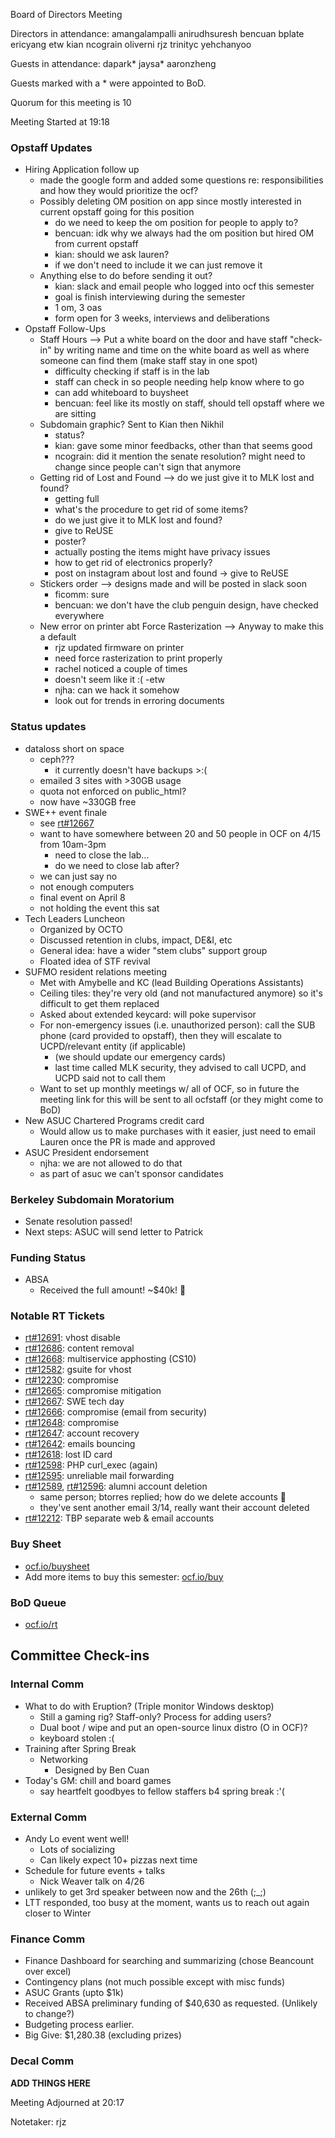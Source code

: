 Board of Directors Meeting

Directors in attendance:
amangalampalli
anirudhsuresh
bencuan
bplate
ericyang
etw
kian
ncograin
oliverni
rjz
trinityc
yehchanyoo

Guests in attendance:
dapark*
jaysa*
aaronzheng

Guests marked with a * were appointed to BoD.

Quorum for this meeting is 10

Meeting Started at 19:18

### Opstaff Updates
- Hiring Application follow up
    - made the google form and added some questions re: responsibilities and how they would prioritize the ocf?
    - Possibly deleting OM position on app since mostly interested in current opstaff going for this  position
        - do we need to keep the om position for people to apply to?
        - bencuan: idk why we always had the om position but hired OM from current opstaff
        - kian: should we ask lauren?
        - if we don't need to include it we can just remove it 
    - Anything else to do before sending it out?
        - kian: slack and email people who logged into ocf this semester
        - goal is finish interviewing during the semester
        - 1 om, 3 oas
        - form open for 3 weeks, interviews and deliberations
- Opstaff Follow-Ups
    - Staff Hours --> Put a white board on the door and have staff "check-in" by writing name and time on the white board as well as where someone can find them (make staff stay in one spot)
        - difficulty checking if staff is in the lab
        - staff can check in so people needing help know where to go
        - can add whiteboard to buysheet
        - bencuan: feel like its mostly on staff, should tell opstaff where we are sitting
    - Subdomain graphic? Sent to Kian then Nikhil
        - status?
        - kian: gave some minor feedbacks, other than that seems good
        - ncograin: did it mention the senate resolution? might need to change since people can't sign that anymore
    - Getting rid of Lost and Found --> do we just give it to MLK lost and found?
        - getting full
        - what's the procedure to get rid of some items?
        - do we just give it to MLK lost and found?
        - give to ReUSE
        - poster?
        - actually posting the items might have privacy issues
        - how to get rid of electronics properly?
        - post on instagram about lost and found -> give to ReUSE
    - Stickers order --> designs made and will be posted in slack soon
        - ficomm: sure
        - bencuan: we don't have the club penguin design, have checked everywhere 
    - New error on printer abt Force Rasterization --> Anyway to make this a default
        - rjz updated firmware on printer
        - need force rasterization to print properly
        - rachel noticed a couple of times
        - doesn't seem like it :( -etw
        - njha: can we hack it somehow
        - look out for trends in erroring documents

### Status updates
- dataloss short on space
    - ceph???
        - it currently doesn't have backups \>:(
    - emailed 3 sites with >30GB usage
    - quota not enforced on public_html?
    - now have ~330GB free
- SWE++ event finale
    - see [rt#12667](https://ocf.io/rt/12667)
    - want to have somewhere between 20 and 50 people in OCF on 4/15 from 10am-3pm
        - need to close the lab...
        - do we need to close lab after?
    - we can just say no
    - not enough computers
    - final event on April 8
    - not holding the event this sat
- Tech Leaders Luncheon
    - Organized by OCTO
    - Discussed retention in clubs, impact, DE&I, etc
    - General idea: have a wider "stem clubs" support group
    - Floated idea of STF revival
- SUFMO resident relations meeting
    - Met with Amybelle and KC (lead Building Operations Assistants)
    - Ceiling tiles: they're very old (and not manufactured anymore) so it's difficult to get them replaced
    - Asked about extended keycard: will poke supervisor
    - For non-emergency issues (i.e. unauthorized person): call the SUB phone (card provided to opstaff), then they will escalate to UCPD/relevant entity (if applicable)
        - (we should update our emergency cards)
        - last time called MLK security, they advised to call UCPD, and UCPD said not to call them
    - Want to set up monthly meetings w/ all of OCF, so in future the meeting link for this will be sent to all ocfstaff (or they might come to BoD)
- New ASUC Chartered Programs credit card
    - Would allow us to make purchases with it easier, just need to email Lauren once the PR is made and approved
- ASUC President endorsement
    - njha: we are not allowed to do that
    - as part of asuc we can't sponsor candidates

### Berkeley Subdomain Moratorium
- Senate resolution passed!
- Next steps: ASUC will send letter to Patrick

### Funding Status
- ABSA
    - Received the full amount! ~$40k! :tada:

### Notable RT Tickets
- [rt#12691](https://ocf.io/rt/12691): vhost disable
- [rt#12686](https://ocf.io/rt/12686): content removal
- [rt#12668](https://ocf.io/rt/12668): multiservice apphosting (CS10)
- [rt#12582](https://ocf.io/rt/12582): gsuite for vhost
- [rt#12230](https://ocf.io/rt/12230): compromise
- [rt#12665](https://ocf.io/rt/12665): compromise mitigation
- [rt#12667](https://ocf.io/rt/12667): SWE tech day
- [rt#12666](https://ocf.io/rt/12666): compromise (email from security)
- [rt#12648](https://ocf.io/rt/12648): compromise
- [rt#12647](https://ocf.io/rt/12647): account recovery
- [rt#12642](https://ocf.io/rt/12642): emails bouncing
- [rt#12618](https://ocf.io/rt/12618): lost ID card
- [rt#12598](https://ocf.io/rt/12598): PHP curl_exec (again)
- [rt#12595](https://ocf.io/rt/12595): unreliable mail forwarding
- [rt#12589](https://ocf.io/rt/12589), [rt#12596](https://ocf.io/rt/12596): alumni account deletion
    - same person; btorres replied; how do we delete accounts 🗿
    - they've sent another email 3/14, really want their account deleted
- [rt#12212](https://ocf.io/rt/12212): TBP separate web & email accounts

### Buy Sheet
- [ocf.io/buysheet](http://ocf.io/buysheet)
- Add more items to buy this semester: [ocf.io/buy](http://ocf.io/buy)

### BoD Queue
- [ocf.io/rt](http://ocf.io/rt)

## Committee Check-ins

### Internal Comm
- What to do with Eruption? (Triple monitor Windows desktop)
    - Still a gaming rig? Staff-only? Process for adding users?
    - Dual boot / wipe and put an open-source linux distro (O in OCF)?
    - keyboard stolen :(
- Training after Spring Break
    - Networking
        - Designed by Ben Cuan
- Today's GM: chill and board games
    - say heartfelt goodbyes to fellow staffers b4 spring break :'(
    
### External Comm
- Andy Lo event went well!
    - Lots of socializing
    - Can likely expect 10+ pizzas next time
- Schedule for future events + talks
    - Nick Weaver talk on 4/26
- unlikely to get 3rd speaker between now and the 26th (;_;)
- LTT responded, too busy at the moment, wants us to reach out again closer to Winter

### Finance Comm
- Finance Dashboard for searching and summarizing (chose Beancount over excel)
- Contingency plans (not much possible except with misc funds)
- ASUC Grants (upto $1k)
- Received ABSA preliminary funding of $40,630 as requested. (Unlikely to change?)
- Budgeting process earlier.
- Big Give: $1,280.38 (excluding prizes)


### Decal Comm
**ADD THINGS HERE**

Meeting Adjourned at 20:17

Notetaker: rjz
